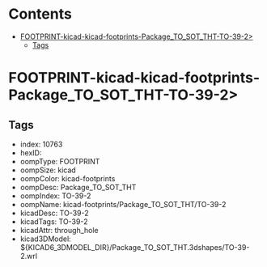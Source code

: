 



Contents
========

* [FOOTPRINT-kicad-kicad-footprints-Package_TO_SOT_THT-TO-39-2>](#footprint-kicad-kicad-footprints-package_to_sot_tht-to-39-2)
	* [Tags](#tags)

# FOOTPRINT-kicad-kicad-footprints-Package_TO_SOT_THT-TO-39-2>

## Tags

- index: 10763
- hexID: 
- oompType: FOOTPRINT
- oompSize: kicad
- oompColor: kicad-footprints
- oompDesc: Package_TO_SOT_THT
- oompIndex: TO-39-2
- oompName: kicad-footprints/Package_TO_SOT_THT/TO-39-2
- kicadDesc: TO-39-2
- kicadTags: TO-39-2
- kicadAttr: through_hole
- kicad3DModel: ${KICAD6_3DMODEL_DIR}/Package_TO_SOT_THT.3dshapes/TO-39-2.wrl
